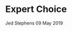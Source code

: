 Expert Choice
================
Jed Stephens
09 May 2019

<!-- README.md is generated from README.Rmd. Please edit that file -->
